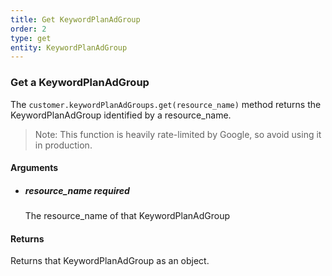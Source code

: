```yaml
---
title: Get KeywordPlanAdGroup 
order: 2
type: get
entity: KeywordPlanAdGroup 
---
```


### Get a KeywordPlanAdGroup 

The `customer.keywordPlanAdGroups.get(resource_name)` method returns the KeywordPlanAdGroup identified by a resource_name. 

> Note: This function is heavily rate-limited by Google, so avoid using it in production.


#### Arguments

- ##### resource_name *required*
    The resource_name of that KeywordPlanAdGroup


#### Returns

Returns that KeywordPlanAdGroup as an object.
